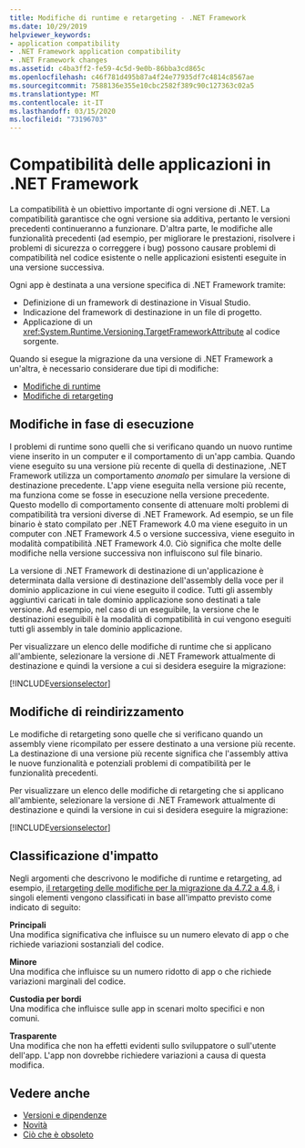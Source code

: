```yaml
---
title: Modifiche di runtime e retargeting - .NET Framework
ms.date: 10/29/2019
helpviewer_keywords:
- application compatibility
- .NET Framework application compatibility
- .NET Framework changes
ms.assetid: c4ba3ff2-fe59-4c5d-9e0b-86bba3cd865c
ms.openlocfilehash: c46f781d495b87a4f24e77935df7c4814c8567ae
ms.sourcegitcommit: 7588136e355e10cbc2582f389c90c127363c02a5
ms.translationtype: MT
ms.contentlocale: it-IT
ms.lasthandoff: 03/15/2020
ms.locfileid: "73196703"
---
```

# <a name="application-compatibility-in-the-net-framework"></a>Compatibilità delle applicazioni in .NET Framework

La compatibilità è un obiettivo importante di ogni versione di .NET. La compatibilità garantisce che ogni versione sia additiva, pertanto le versioni precedenti continueranno a funzionare. D'altra parte, le modifiche alle funzionalità precedenti (ad esempio, per migliorare le prestazioni, risolvere i problemi di sicurezza o correggere i bug) possono causare problemi di compatibilità nel codice esistente o nelle applicazioni esistenti eseguite in una versione successiva.

Ogni app è destinata a una versione specifica di .NET Framework tramite:

- Definizione di un framework di destinazione in Visual Studio.
- Indicazione del framework di destinazione in un file di progetto.
- Applicazione di un <xref:System.Runtime.Versioning.TargetFrameworkAttribute> al codice sorgente.

Quando si esegue la migrazione da una versione di .NET Framework a un'altra, è necessario considerare due tipi di modifiche:

- [Modifiche di runtime](#runtime-changes)
- [Modifiche di retargeting](#retargeting-changes)

## <a name="runtime-changes"></a>Modifiche in fase di esecuzione

I problemi di runtime sono quelli che si verificano quando un nuovo runtime viene inserito in un computer e il comportamento di un'app cambia. Quando viene eseguito su una versione più recente di quella di destinazione, .NET Framework utilizza un comportamento *anomalo* per simulare la versione di destinazione precedente. L'app viene eseguita nella versione più recente, ma funziona come se fosse in esecuzione nella versione precedente. Questo modello di comportamento consente di attenuare molti problemi di compatibilità tra versioni diverse di .NET Framework. Ad esempio, se un file binario è stato compilato per .NET Framework 4.0 ma viene eseguito in un computer con .NET Framework 4.5 o versione successiva, viene eseguito in modalità compatibilità .NET Framework 4.0. Ciò significa che molte delle modifiche nella versione successiva non influiscono sul file binario.

La versione di .NET Framework di destinazione di un'applicazione è determinata dalla versione di destinazione dell'assembly della voce per il dominio applicazione in cui viene eseguito il codice. Tutti gli assembly aggiuntivi caricati in tale dominio applicazione sono destinati a tale versione. Ad esempio, nel caso di un eseguibile, la versione che le destinazioni eseguibili è la modalità di compatibilità in cui vengono eseguiti tutti gli assembly in tale dominio applicazione.

Per visualizzare un elenco delle modifiche di runtime che si applicano all'ambiente, selezionare la versione di .NET Framework attualmente di destinazione e quindi la versione a cui si desidera eseguire la migrazione:

[!INCLUDE[versionselector](../../../includes/migration-guide/runtime/versionselector.md)]

## <a name="retargeting-changes"></a>Modifiche di reindirizzamento

Le modifiche di retargeting sono quelle che si verificano quando un assembly viene ricompilato per essere destinato a una versione più recente. La destinazione di una versione più recente significa che l'assembly attiva le nuove funzionalità e potenziali problemi di compatibilità per le funzionalità precedenti.

Per visualizzare un elenco delle modifiche di retargeting che si applicano all'ambiente, selezionare la versione di .NET Framework attualmente di destinazione e quindi la versione in cui si desidera eseguire la migrazione:

[!INCLUDE[versionselector](../../../includes/migration-guide/retargeting/versionselector.md)]

## <a name="impact-classification"></a>Classificazione d'impatto

Negli argomenti che descrivono le modifiche di runtime e retargeting, ad esempio, [il retargeting delle modifiche per la migrazione da 4.7.2 a 4.8](retargeting/4.7.2-4.8.md), i singoli elementi vengono classificati in base all'impatto previsto come indicato di seguito:

**Principali**\
Una modifica significativa che influisce su un numero elevato di app o che richiede variazioni sostanziali del codice.

**Minore**\
Una modifica che influisce su un numero ridotto di app o che richiede variazioni marginali del codice.

**Custodia per bordi**\
Una modifica che influisce sulle app in scenari molto specifici e non comuni.

**Trasparente**\
Una modifica che non ha effetti evidenti sullo sviluppatore o sull'utente dell'app. L'app non dovrebbe richiedere variazioni a causa di questa modifica.

## <a name="see-also"></a>Vedere anche

- [Versioni e dipendenze](versions-and-dependencies.md)
- [Novità](../whats-new/index.md)
- [Ciò che è obsoleto](../whats-new/whats-obsolete.md)
